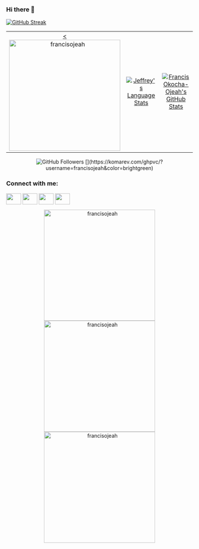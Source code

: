### Hi there 👋

<!--
**francisojeah/francisojeah** is a ✨ _special_ ✨ repository because its `README.md` (this file) appears on your GitHub profile.

Here are some ideas to get you started:

- 🔭 I’m currently working on ...
- 🌱 I’m currently learning ...
- 👯 I’m looking to collaborate on ...
- 🤔 I’m looking for help with ...
- 💬 Ask me about ...
- 📫 How to reach me: ...
- 😄 Pronouns: ...
- ⚡ Fun fact: ...
-->


[![GitHub Streak](https://github-readme-streak-stats.herokuapp.com?user=francisojeah&theme=highcontrast&hide_border=true)](https://git.io/streak-stats)

<div align="center">
  <table width="100%">
    <tbody>
      <tr>
        <td width="33.3%" style="border: none !important;">
        <div align="center" width="100%">
          <a href="https://github.com/jeffreyc86">
            < <img  width="300vw" "lenght="500" align="center" src="https://github-readme-streak-stats.herokuapp.com/?user=francisojeah&theme=highcontrast" alt="francisojeah"/>
          </a>
        </div>
        </td>
        <td width="33.3%" style="border: none !important;">
        <div align="center" width="100%">
          <a href="https://github.com/jeffreyc86">
            <img src="https://github-readme-stats.vercel.app/api/top-langs/?username=jeffreyc86&hide=ruby&layout=compact&hide_border=true&langs_count=6" alt="Jeffrey's Language Stats" vertical-align="middle"/>
          </a>
        </div>
        </td>
        <td width="33.3%" style="border: none !important;">
        <div align="center" width="100%">
          <a href="https://github.com/jeffreyc86">
             <img src="https://awesome-github-stats.azurewebsites.net/user-stats/francisojeah?cardType=github&theme=github" alt="Francis Okocha-Ojeah's GitHub Stats" /> 
           <!-- <img src="https://github-readme-stats.vercel.app/api?username=francisojeah&show_icons=true&hide_border=true" alt="Francis Okocha-Ojeah's GitHub Stats" vertical-align="middle"/> -->
          </a>
        </div>
        </td>
      </tr>
    </tbody>
  <table>
<div>

<div align="center">
<img src="https://img.shields.io/github/followers/g0621?label=Follow%20Me&logo=github" alt="GitHub Followers" />
[](https://komarev.com/ghpvc/?username=francisojeah&color=brightgreen)
</div>

<h3 align="left">Connect with me:</h3>
<p align="left">
<a href="your link" target="blank"><img align="center" src="https://cdn.jsdelivr.net/npm/simple-icons@3.0.1/icons/twitter.svg" alt="" height="30" width="40" /></a>
<a href="your link" target="blank"><img align="center" src="https://cdn.jsdelivr.net/npm/simple-icons@3.0.1/icons/linkedin.svg" alt="" height="30" width="40" /></a>
<a href="your link" target="blank"><img align="center" src="https://cdn.jsdelivr.net/npm/simple-icons@3.0.1/icons/instagram.svg" alt="" height="30" width="40" /></a>
<a href="your link" target="blank"><img align="center" src="https://cdn.jsdelivr.net/npm/simple-icons@3.0.1/icons/youtube.svg" alt="" height="30" width="40" /></a>
</p>

<div align="center">
    <img  width="300vw" "lenght="500" align="center" src="https://github-readme-streak-stats.herokuapp.com/?user=francisojeah&theme=highcontrast" alt="francisojeah"/>
    <img  width="300vw" align="center"  src="https://github-readme-stats.vercel.app/api/top-langs?username=francisojeah&show_icons=true&theme=highcontrast&locale=en&layout=compact" alt="francisojeah"/>
    <img  width="300vw" align="center" src="https://github-readme-stats.vercel.app/api?username=francisojeah&show_icons=true&theme=highcontrast&locale=en" alt="francisojeah" />
</div>


